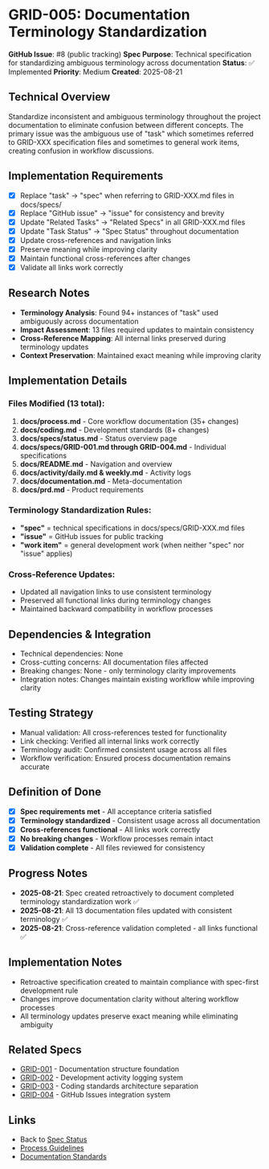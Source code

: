# GRID-005: Documentation Terminology Standardization

**GitHub Issue**: #8 (public tracking)
**Spec Purpose**: Technical specification for standardizing ambiguous terminology across documentation
**Status**: ✅ Implemented
**Priority**: Medium
**Created**: 2025-08-21

## Technical Overview
Standardize inconsistent and ambiguous terminology throughout the project documentation to eliminate confusion between different concepts. The primary issue was the ambiguous use of "task" which sometimes referred to GRID-XXX specification files and sometimes to general work items, creating confusion in workflow discussions.

## Implementation Requirements
- [x] Replace "task" → "spec" when referring to GRID-XXX.md files in docs/specs/
- [x] Replace "GitHub issue" → "issue" for consistency and brevity
- [x] Update "Related Tasks" → "Related Specs" in all GRID-XXX.md files
- [x] Update "Task Status" → "Spec Status" throughout documentation
- [x] Update cross-references and navigation links
- [x] Preserve meaning while improving clarity
- [x] Maintain functional cross-references after changes
- [x] Validate all links work correctly

## Research Notes
- **Terminology Analysis**: Found 94+ instances of "task" used ambiguously across documentation
- **Impact Assessment**: 13 files required updates to maintain consistency
- **Cross-Reference Mapping**: All internal links preserved during terminology updates
- **Context Preservation**: Maintained exact meaning while improving clarity

## Implementation Details
### Files Modified (13 total):
1. **docs/process.md** - Core workflow documentation (35+ changes)
2. **docs/coding.md** - Development standards (8+ changes)  
3. **docs/specs/status.md** - Status overview page
4. **docs/specs/GRID-001.md through GRID-004.md** - Individual specifications
5. **docs/README.md** - Navigation and overview
6. **docs/activity/daily.md & weekly.md** - Activity logs
7. **docs/documentation.md** - Meta-documentation
8. **docs/prd.md** - Product requirements

### Terminology Standardization Rules:
- **"spec"** = technical specifications in docs/specs/GRID-XXX.md files
- **"issue"** = GitHub issues for public tracking  
- **"work item"** = general development work (when neither "spec" nor "issue" applies)

### Cross-Reference Updates:
- Updated all navigation links to use consistent terminology
- Preserved all functional links during terminology changes
- Maintained backward compatibility in workflow processes

## Dependencies & Integration
- Technical dependencies: None
- Cross-cutting concerns: All documentation files affected
- Breaking changes: None - only terminology clarity improvements
- Integration notes: Changes maintain existing workflow while improving clarity

## Testing Strategy
- Manual validation: All cross-references tested for functionality
- Link checking: Verified all internal links work correctly
- Terminology audit: Confirmed consistent usage across all files
- Workflow verification: Ensured process documentation remains accurate

## Definition of Done
- [x] **Spec requirements met** - All acceptance criteria satisfied
- [x] **Terminology standardized** - Consistent usage across all documentation
- [x] **Cross-references functional** - All links work correctly
- [x] **No breaking changes** - Workflow processes remain intact
- [x] **Validation complete** - All files reviewed for consistency

## Progress Notes
- **2025-08-21**: Spec created retroactively to document completed terminology standardization work ✅
- **2025-08-21**: All 13 documentation files updated with consistent terminology ✅
- **2025-08-21**: Cross-reference validation completed - all links functional ✅

## Implementation Notes
- Retroactive specification created to maintain compliance with spec-first development rule
- Changes improve documentation clarity without altering workflow processes
- All terminology updates preserve exact meaning while eliminating ambiguity

## Related Specs
- [GRID-001](./GRID-001.md) - Documentation structure foundation
- [GRID-002](./GRID-002.md) - Development activity logging system
- [GRID-003](./GRID-003.md) - Coding standards architecture separation
- [GRID-004](./GRID-004.md) - GitHub Issues integration system

## Links
- Back to [Spec Status](./status.md)
- [Process Guidelines](../process.md)
- [Documentation Standards](../documentation.md)